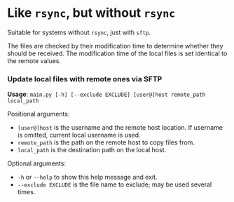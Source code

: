 # Like `rsync`, but without `rsync`

Suitable for systems without `rsync`, just with `sftp`.

The files are checked by their modification time to determine
whether they should be received. The modification time of the local files
is set identical to the remote values.

### Update local files with remote ones via SFTP

**Usage**: `main.py [-h] [--exclude EXCLUDE] [user@]host remote_path local_path`

Positional arguments:
* `[user@]host` is the username and the remote host location.
                If username is omitted, current local username is used.
* `remote_path` is the path on the remote host to copy files from.
* `local_path`  is the destination path on the local host.

Optional arguments:
* `-h` or `--help` to show this help message and exit.
* `--exclude EXCLUDE` is the file name to exclude; may be used several times.

